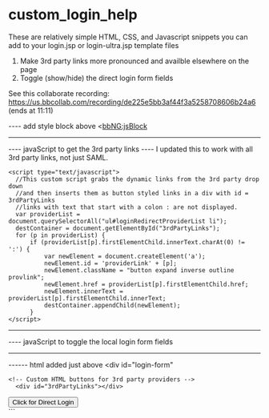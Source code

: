 # custom_login_help

These are relatively simple HTML, CSS, and Javascript snippets you can add to your login.jsp or login-ultra.jsp template files

1. Make 3rd party links more pronounced and availble elsewhere on the page
2. Toggle (show/hide) the direct login form fields


See this collaborate recording: https://us.bbcollab.com/recording/de225e5bb3af44f3a5258708606b24a6  (ends at 11:11)

---- add style block above <<bbNG:jsBlock>

  <!-- Custom styles -->
  <style type="text/css">
	/*Hide the redirect providers.*/
	#loginRedirectProviders {
		display:none;
	}

	/*Hide the login form fields*/
	#loginFormFields {
		display:none;
	}
	
	/*Provider link button style*/
	.provlink {
		zoom:150%;
		-moz-transform: scale(1.50);  /* firefox compatible */
		background-color:#c56fd5!important;
	}
	</style>
-------------------------------------------------- 
----  javaScript to get the 3rd party links
----  I updated this to work with all 3rd party links, not just SAML. 

    <script type="text/javascript">
      //This custom script grabs the dynamic links from the 3rd party drop down
      //and then inserts them as button styled links in a div with id = 3rdPartyLinks
      //links with text that start with a colon : are not displayed.
      var providerList = document.querySelectorAll("ul#loginRedirectProviderList li");
      destContainer = document.getElementById("3rdPartyLinks");
      for (p in providerList) {
		  if (providerList[p].firstElementChild.innerText.charAt(0) != ':') {
		      var newElement = document.createElement('a');
			  newElement.id = 'providerLink' + [p];
		      newElement.className = "button expand inverse outline provlink";
		      newElement.href = providerList[p].firstElementChild.href;
		      newElement.innerText = providerList[p].firstElementChild.innerText;
		      destContainer.appendChild(newElement);
		  }
    </script>
----
----  javaScript to toggle the local login form fields

<script type='text/javascript'>
  //This custom script creates a toggle function to show/hide the login form div.
  function buttonToggle(where, pval, nval) {
    var table = document.getElementById(where.attributes.rel.value);
    where.value = (where.value == pval) ? nval : pval;
    table.style.display = (table.style.display == 'block') ? 'none' : 'block';
  }
</script>
--------------------------------------------------
------ html added just above <div id="login-form"

    <!-- Custom HTML buttons for 3rd party providers -->
      <div id="3rdPartyLinks"></div>

   <div id="toggle_login_form">
      <input type="button" name="button1" id="nextbt" class="button expand inverse outline" rel="loginFormFields" value="Click for Direct Login" onclick="buttonToggle(this,' Click to Hide Direct Login ',' Click for Direct Login ')"> 
   </div>
 <!-- END custom HTML --> 
```

